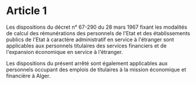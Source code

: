 # Article 1

Les dispositions du décret n° 67-290 du 28 mars 1967 fixant les modalités de calcul des rémunérations des personnels de l'Etat et des établissements publics de l'Etat à caractère administratif en service à l'étranger sont applicables aux personnels titulaires des services financiers et de l'expansion économique en service à l'étranger.

Les dispositions du présent arrêté sont également applicables aux personnels occupant des emplois de titulaires à la mission économique et financière à Alger.

